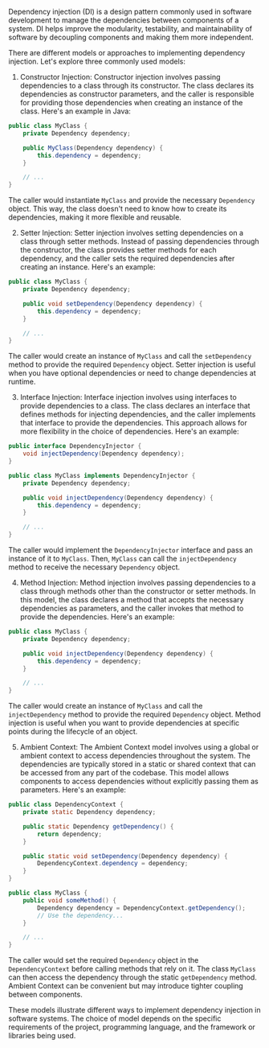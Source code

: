 Dependency injection (DI) is a design pattern commonly used in software development to manage the dependencies between components of a system. DI helps improve the modularity, testability, and maintainability of software by decoupling components and making them more independent.

There are different models or approaches to implementing dependency injection. Let's explore three commonly used models:

1. Constructor Injection: Constructor injection involves passing dependencies to a class through its constructor. The class declares its dependencies as constructor parameters, and the caller is responsible for providing those dependencies when creating an instance of the class. Here's an example in Java:

```java
public class MyClass {
    private Dependency dependency;

    public MyClass(Dependency dependency) {
        this.dependency = dependency;
    }

    // ...
}

```

The caller would instantiate `MyClass` and provide the necessary `Dependency` object. This way, the class doesn't need to know how to create its dependencies, making it more flexible and reusable.
    
2. Setter Injection: Setter injection involves setting dependencies on a class through setter methods. Instead of passing dependencies through the constructor, the class provides setter methods for each dependency, and the caller sets the required dependencies after creating an instance. Here's an example:


```java
public class MyClass {
    private Dependency dependency;

    public void setDependency(Dependency dependency) {
        this.dependency = dependency;
    }

    // ...
}

```

 The caller would create an instance of `MyClass` and call the `setDependency` method to provide the required `Dependency` object. Setter injection is useful when you have optional dependencies or need to change dependencies at runtime.
    
3. Interface Injection: Interface injection involves using interfaces to provide dependencies to a class. The class declares an interface that defines methods for injecting dependencies, and the caller implements that interface to provide the dependencies. This approach allows for more flexibility in the choice of dependencies. Here's an example:

```java
public interface DependencyInjector {
    void injectDependency(Dependency dependency);
}

public class MyClass implements DependencyInjector {
    private Dependency dependency;

    public void injectDependency(Dependency dependency) {
        this.dependency = dependency;
    }

    // ...
}

```

The caller would implement the `DependencyInjector` interface and pass an instance of it to `MyClass`. Then, `MyClass` can call the `injectDependency` method to receive the necessary `Dependency` object.
    


4. Method Injection: Method injection involves passing dependencies to a class through methods other than the constructor or setter methods. In this model, the class declares a method that accepts the necessary dependencies as parameters, and the caller invokes that method to provide the dependencies. Here's an example:

```java
public class MyClass {
    private Dependency dependency;

    public void injectDependency(Dependency dependency) {
        this.dependency = dependency;
    }

    // ...
}

```

The caller would create an instance of `MyClass` and call the `injectDependency` method to provide the required `Dependency` object. Method injection is useful when you want to provide dependencies at specific points during the lifecycle of an object.


5. Ambient Context: The Ambient Context model involves using a global or ambient context to access dependencies throughout the system. The dependencies are typically stored in a static or shared context that can be accessed from any part of the codebase. This model allows components to access dependencies without explicitly passing them as parameters. Here's an example:


```java
public class DependencyContext {
    private static Dependency dependency;

    public static Dependency getDependency() {
        return dependency;
    }

    public static void setDependency(Dependency dependency) {
        DependencyContext.dependency = dependency;
    }
}

public class MyClass {
    public void someMethod() {
        Dependency dependency = DependencyContext.getDependency();
        // Use the dependency...
    }

    // ...
}

```


The caller would set the required `Dependency` object in the `DependencyContext` before calling methods that rely on it. The class `MyClass` can then access the dependency through the static `getDependency` method. Ambient Context can be convenient but may introduce tighter coupling between components.


These models illustrate different ways to implement dependency injection in software systems. The choice of model depends on the specific requirements of the project, programming language, and the framework or libraries being used.